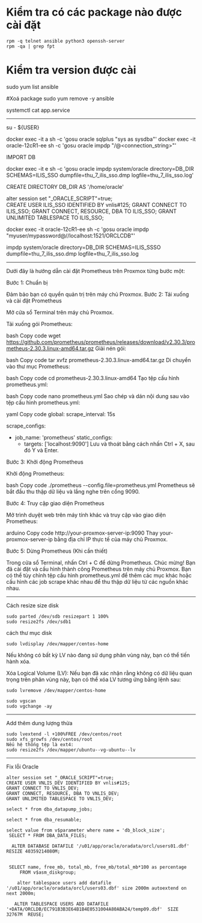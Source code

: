 # Kiểm tra có các package  nào được cài đặt

```
rpm -q telnet ansible python3 openssh-server
rpm -qa | grep fpt
```

# Kiểm tra version được cài 
sudo yum list ansible

#Xoá package
sudo yum remove -y ansible


 systemctl cat app.service

 ---
 su - ${USER}

 docker exec -it a sh -c 'gosu oracle sqlplus "sys as sysdba"'
docker exec -it oracle-12cR1-ee sh -c 'gosu oracle impdp "<username>/<password>@<connection_string>"'


IMPORT DB

docker exec -it  e sh -c 'gosu oracle impdp system/oracle directory=DB_DIR SCHEMAS=ILIS_SSO dumpfile=thu_7_ilis_sso.dmp logfile=thu_7_ilis_sso.log'

CREATE DIRECTORY DB_DIR AS '/home/oracle'

alter session set "_ORACLE_SCRIPT"=true;  
CREATE USER ILIS_SSO IDENTIFIED BY vnlis#125;
GRANT CONNECT TO ILIS_SSO;
GRANT CONNECT, RESOURCE, DBA TO ILIS_SSO;
GRANT UNLIMITED TABLESPACE TO ILIS_SSO;

docker exec -it oracle-12cR1-ee sh -c 'gosu oracle impdp "myuser/mypassword@//localhost:1521/ORCLCDB"'

impdp system/oracle directory=DB_DIR SCHEMAS=ILIS_SSSO dumpfile=thu_7_ilis_sso.dmp logfile=thu_7_ilis_sso.log

---

Dưới đây là hướng dẫn cài đặt Prometheus trên Proxmox từng bước một:

Bước 1: Chuẩn bị

Đảm bảo bạn có quyền quản trị trên máy chủ Proxmox.
Bước 2: Tải xuống và cài đặt Prometheus

Mở cửa sổ Terminal trên máy chủ Proxmox.

Tải xuống gói Prometheus:

bash
Copy code
wget https://github.com/prometheus/prometheus/releases/download/v2.30.3/prometheus-2.30.3.linux-amd64.tar.gz
Giải nén gói:

bash
Copy code
tar xvfz prometheus-2.30.3.linux-amd64.tar.gz
Di chuyển vào thư mục Prometheus:

bash
Copy code
cd prometheus-2.30.3.linux-amd64
Tạo tệp cấu hình prometheus.yml:

bash
Copy code
nano prometheus.yml
Sao chép và dán nội dung sau vào tệp cấu hình prometheus.yml:

yaml
Copy code
global:
  scrape_interval: 15s

scrape_configs:
  - job_name: 'prometheus'
    static_configs:
      - targets: ['localhost:9090']
Lưu và thoát bằng cách nhấn Ctrl + X, sau đó Y và Enter.

Bước 3: Khởi động Prometheus

Khởi động Prometheus:

bash
Copy code
./prometheus --config.file=prometheus.yml
Prometheus sẽ bắt đầu thu thập dữ liệu và lắng nghe trên cổng 9090.

Bước 4: Truy cập giao diện Prometheus

Mở trình duyệt web trên máy tính khác và truy cập vào giao diện Prometheus:

arduino
Copy code
http://your-proxmox-server-ip:9090
Thay your-proxmox-server-ip bằng địa chỉ IP thực tế của máy chủ Proxmox.

Bước 5: Dừng Prometheus (Khi cần thiết)

Trong cửa sổ Terminal, nhấn Ctrl + C để dừng Prometheus.
Chúc mừng! Bạn đã cài đặt và cấu hình thành công Prometheus trên máy chủ Proxmox. Bạn có thể tùy chỉnh tệp cấu hình prometheus.yml để thêm các mục khác hoặc cấu hình các job scrape khác nhau để thu thập dữ liệu từ các nguồn khác nhau.


--- 
Cách resize size disk
```
sudo parted /dev/sdb resizepart 1 100%
sudo resize2fs /dev/sdb1
```
cách  thư mục disk
```
sudo lvdisplay /dev/mapper/centos-home
```
Nếu không có bất kỳ LV nào đang sử dụng phân vùng này, bạn có thể tiến hành xóa.

Xóa Logical Volume (LV): Nếu bạn đã xác nhận rằng không có dữ liệu quan trọng trên phân vùng này, bạn có thể xóa LV tương ứng bằng lệnh sau:
```
sudo lvremove /dev/mapper/centos-home

sudo vgscan
sudo vgchange -ay
```
---
Add thêm dung lượng thừa
```
sudo lvextend -l +100%FREE /dev/centos/root
sudo xfs_growfs /dev/centos/root
Nếu hệ thống tệp là ext4:
sudo resize2fs /dev/mapper/ubuntu--vg-ubuntu--lv

```


---
Fix lỗi Oracle

```
alter session set "_ORACLE_SCRIPT"=true;
CREATE USER VNLIS_DEV IDENTIFIED BY vnlis#125; 
GRANT CONNECT TO VNLIS_DEV; 
GRANT CONNECT, RESOURCE, DBA TO VNLIS_DEV; 
GRANT UNLIMITED TABLESPACE TO VNLIS_DEV;

select * from dba_datapump_jobs;

select * from dba_resumable;

select value from v$parameter where name = 'db_block_size';
 SELECT * FROM DBA_DATA_FILES;
 
  ALTER DATABASE DATAFILE '/u01/app/oracle/oradata/orcl/users01.dbf' RESIZE 40359214080M; 

 
 SELECT name, free_mb, total_mb, free_mb/total_mb*100 as percentage 
     FROM v$asm_diskgroup;
     
    alter tablespace users add datafile '/u01/app/oracle/oradata/orcl/users03.dbf' size 2000m autoextend on next 2000m;
    
   ALTER TABLESPACE USERS ADD DATAFILE 
'+DATA/ORCLDB/EC791B3B3E64B1B4E0531004A80ABA24/temp09.dbf'  SIZE 32767M  REUSE;
```
